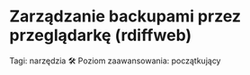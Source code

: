 # Zarządzanie backupami przez przeglądarkę (rdiffweb)

Tagi: narzędzia 🛠
Poziom zaawansowania: początkujący